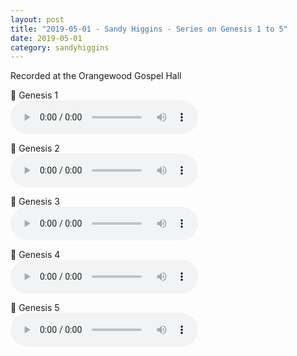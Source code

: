 ```yaml
---
layout: post
title: "2019-05-01 - Sandy Higgins - Series on Genesis 1 to 5"
date: 2019-05-01
category: sandyhiggins
---
```


Recorded at the Orangewood Gospel Hall <br>

<p>
🎵 Genesis 1 <br>
<audio controls>
  <source src="https://archive.org/download/sandy-higgins-ministry-messages/2019-05-01%20-%20Sandy%20Higgins%20-%20Orangewood%20Gospel%20Hall%20-%20Series%20on%20Genesis%201%20to%205/01Genesis1-Sandy-Higgins.mp3" type="audio/mpeg">
  Your browser does not support the audio element.
</audio>
</p>
<p>
🎵 Genesis 2 <br>
<audio controls>
  <source src="https://archive.org/download/sandy-higgins-ministry-messages/2019-05-01%20-%20Sandy%20Higgins%20-%20Orangewood%20Gospel%20Hall%20-%20Series%20on%20Genesis%201%20to%205/02Genesis2-Sandy-Higgins.mp3" type="audio/mpeg">
  Your browser does not support the audio element.
</audio>
</p>
<p>
🎵 Genesis 3 <br>
<audio controls>
  <source src="https://archive.org/download/sandy-higgins-ministry-messages/2019-05-01%20-%20Sandy%20Higgins%20-%20Orangewood%20Gospel%20Hall%20-%20Series%20on%20Genesis%201%20to%205/03Genesis3-Sandy-Higgins.mp3" type="audio/mpeg">
  Your browser does not support the audio element.
</audio>
</p>
<p>
🎵 Genesis 4 <br>
<audio controls>
  <source src="https://archive.org/download/sandy-higgins-ministry-messages/2019-05-01%20-%20Sandy%20Higgins%20-%20Orangewood%20Gospel%20Hall%20-%20Series%20on%20Genesis%201%20to%205/04Genesis4-Sandy-Higgins.mp3" type="audio/mpeg">
  Your browser does not support the audio element.
</audio>
</p>
<p>
🎵 Genesis 5 <br>
<audio controls>
  <source src="https://archive.org/download/sandy-higgins-ministry-messages/2019-05-01%20-%20Sandy%20Higgins%20-%20Orangewood%20Gospel%20Hall%20-%20Series%20on%20Genesis%201%20to%205/05Genesis5-Sandy-Higgins.mp3" type="audio/mpeg">
  Your browser does not support the audio element.
</audio>
</p>
